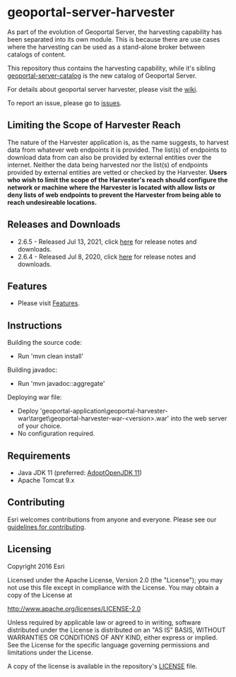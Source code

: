 # geoportal-server-harvester
As part of the evolution of Geoportal Server, the harvesting capability has been separated into its own module. This is because there are use cases where the harvesting can be used as a stand-alone broker between catalogs of content. 

This repository thus contains the harvesting capability, while it's sibling [geoportal-server-catalog](https://github.com/Esri/geoportal-server-catalog) is the new catalog of Geoportal Server.

For details about geoportal server harvester, please visit the [wiki](https://github.com/Esri/geoportal-server-harvester/wiki).

To report an issue, please go to [issues](https://github.com/Esri/geoportal-server-harvester/issues).

## Limiting the Scope of Harvester Reach

The nature of the Harvester application is, as the name suggests, to harvest data from whatever web endpoints it is provided. The list(s) of endpoints to download data from can also be provided by external entities over the internet. Neither the data being harvested nor the list(s) of endpoints provided by external entities are vetted or checked by the Harvester. **Users who wish to limit the scope of the Harvester's reach should configure the network or machine where the Harvester is located with allow lists or deny lists of web endpoints to prevent the Harvester from being able to reach undesireable locations.**

## Releases and Downloads
- 2.6.5 - Released Jul 13, 2021, click [here](https://github.com/Esri/geoportal-server-harvester/releases/tag/v2.6.5) for release notes and downloads. 
- 2.6.4 - Released Jul 8, 2020, click [here](https://github.com/Esri/geoportal-server-harvester/releases/tag/v2.6.4) for release notes and downloads. 

## Features

* Please visit [Features](https://github.com/Esri/geoportal-server-harvester/wiki/Features).

## Instructions

Building the source code:

* Run 'mvn clean install'

Building javadoc:

* Run 'mvn javadoc::aggregate'

Deploying war file:

* Deploy 'geoportal-application\geoportal-harvester-war\target\geoportal-harvester-war-&lt;version&gt;.war' into the web server of your choice.
* No configuration required.

## Requirements

* Java JDK 11 (preferred: [AdoptOpenJDK 11](https://adoptopenjdk.net/))
* Apache Tomcat 9.x

## Contributing

Esri welcomes contributions from anyone and everyone. Please see our [guidelines for contributing](https://github.com/esri/contributing).

## Licensing
Copyright 2016 Esri

Licensed under the Apache License, Version 2.0 (the "License");
you may not use this file except in compliance with the License.
You may obtain a copy of the License at

   http://www.apache.org/licenses/LICENSE-2.0

Unless required by applicable law or agreed to in writing, software
distributed under the License is distributed on an "AS IS" BASIS,
WITHOUT WARRANTIES OR CONDITIONS OF ANY KIND, either express or implied.
See the License for the specific language governing permissions and
limitations under the License.

A copy of the license is available in the repository's [LICENSE](LICENSE.txt) file.

